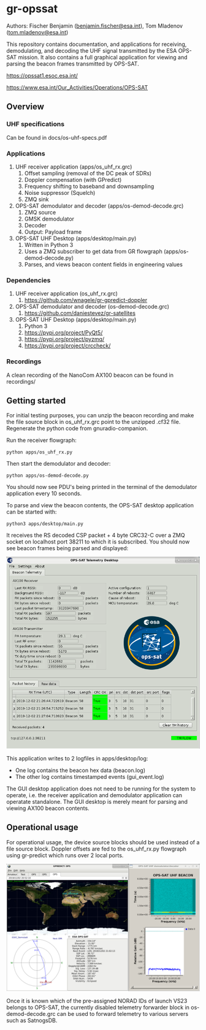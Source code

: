 # gr-opssat

Authors: Fischer Benjamin (benjamin.fischer@esa.int), Tom Mladenov (tom.mladenov@esa.int)

This repository contains documentation, and applications for receiving, demodulating, and decoding the UHF signal transmitted by the ESA OPS-SAT mission. It also contains a full graphical application for viewing and parsing the beacon frames transmitted by OPS-SAT.

https://opssat1.esoc.esa.int/

https://www.esa.int/Our_Activities/Operations/OPS-SAT

## Overview

### UHF specifications
Can be found in docs/os-uhf-specs.pdf

### Applications
1. UHF receiver application (apps/os_uhf_rx.grc)
    1. Offset sampling (removal of the DC peak of SDRs)
    2. Doppler compensation (with GPredict)
    3. Frequency shifting to baseband and downsampling
    5. Noise suppressor (Squelch)
    4. ZMQ sink
2. OPS-SAT demodulator and decoder (apps/os-demod-decode.grc)
    1. ZMQ source
    2. GMSK demodulator
    3. Decoder
    5. Output: Payload frame
3. OPS-SAT UHF Desktop (apps/desktop/main.py)
    1. Written in Python 3
    2. Uses a ZMQ subscriber to get data from GR flowgraph (apps/os-demod-decode.py)
    3. Parses, and views beacon content fields in engineering values
    
### Dependencies
1. UHF receiver application (os_uhf_rx.grc)
    1. https://github.com/wnagele/gr-gpredict-doppler
2. OPS-SAT demodulator and decoder (os-demod-decode.grc)
    1. https://github.com/daniestevez/gr-satellites
3. OPS-SAT UHF Desktop (apps/desktop/main.py)
    1. Python 3
    1. https://pypi.org/project/PyQt5/
    2. https://pypi.org/project/pyzmq/
    3. https://pypi.org/project/crccheck/
    
### Recordings
A clean recording of the NanoCom AX100 beacon can be found in recordings/


## Getting started
For initial testing purposes, you can unzip the beacon recording and make the file source block in os_uhf_rx.grc point to the
unzipped .cf32 file. Regenerate the python code from gnuradio-companion.

Run the receiver flowgraph:
```
python apps/os_uhf_rx.py
```

Then start the demodulator and decoder:
```
python apps/os-demod-decode.py
```
You should now see PDU's being printed in the terminal of the demodulator application every 10 seconds.

To parse and view the beacon contents, the OPS-SAT desktop application can be started with:
```
python3 apps/desktop/main.py
```

It receives the RS decoded CSP packet + 4 byte CRC32-C over a ZMQ socket on localhost port 38211 to which it is subscribed.
You should now see beacon frames being parsed and displayed:

![screenshot](images/opssat_desktop.png)

This application writes to 2 logfiles in apps/desktop/log:
* One log contains the beacon hex data (beacon.log)
* The other log contains timestamped events (gui_event.log)

The GUI desktop application does not need to be running for the system to operate, i.e. the receiver application and demodulator application can operatate standalone. The GUI desktop is merely meant for parsing and viewing AX100 beacon contents.


## Operational usage
For operational usage, the device source blocks should be used instead of a file source block.
Doppler offsets are fed to the os_uhf_rx.py flowgraph using gr-predict which runs over 2 local ports.

![screenshot](images/opssat_tracking.png)

Once it is known which of the pre-assigned NORAD IDs of launch VS23 belongs to OPS-SAT, the currently disabled
telemetry forwarder block in os-demod-decode.grc can be used to forward telemetry to various servers such as SatnogsDB.






